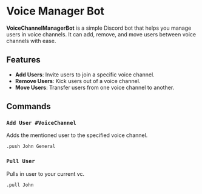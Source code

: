 # Voice Manager Bot

**VoiceChannelManagerBot** is a simple Discord bot that helps you manage users in voice channels. It can add, remove, and move users between voice channels with ease.

## Features
- **Add Users**: Invite users to join a specific voice channel.
- **Remove Users**: Kick users out of a voice channel.
- **Move Users**: Transfer users from one voice channel to another.

## Commands
### `Add User #VoiceChannel`
Adds the mentioned user to the specified voice channel.
```bash
.push John General
```

### `Pull User`
Pulls in user to your current vc.
```bash
.pull John
```
